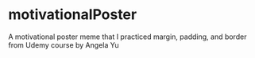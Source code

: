 # motivationalPoster
A motivational poster meme that I practiced margin, padding, and border from Udemy course by Angela Yu
